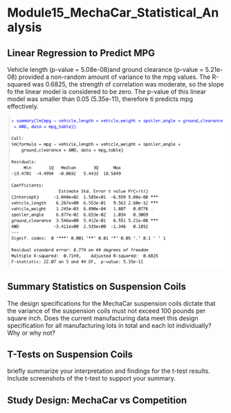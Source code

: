 # Module15_MechaCar_Statistical_Analysis

## Linear Regression to Predict MPG

Vehicle length (p-value = 5.08e-08)and ground clearance (p-value = 5.21e-08) provided a non-random amount of variance to the mpg values. 
The R-squared was 0.6825, the strength of correlation was moderate, so the slope fo the linear model is considered to be zero. 
 The p-value of this linear model was smaller than 0.05 (5.35e-11), therefore ti predicts mpg effectively.

![d1](/image/d1.png)

## Summary Statistics on Suspension Coils

The design specifications for the MechaCar suspension coils dictate that the variance of the suspension coils must not exceed 100 pounds per square inch. Does the current manufacturing data meet this design specification for all manufacturing lots in total and each lot individually? Why or why not?

## T-Tests on Suspension Coils

briefly summarize your interpretation and findings for the t-test results. Include screenshots of the t-test to support your summary.

## Study Design: MechaCar vs Competition

